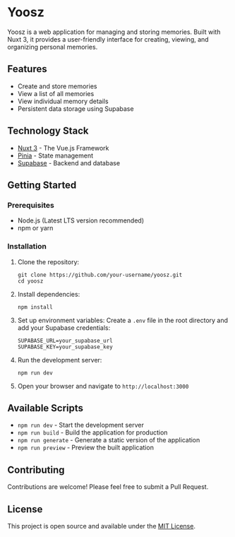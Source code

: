 # Yoosz

Yoosz is a web application for managing and storing memories. Built with Nuxt 3, it provides a user-friendly interface for creating, viewing, and organizing personal memories.

## Features

- Create and store memories
- View a list of all memories
- View individual memory details
- Persistent data storage using Supabase

## Technology Stack

- [Nuxt 3](https://nuxt.com/) - The Vue.js Framework
- [Pinia](https://pinia.vuejs.org/) - State management
- [Supabase](https://supabase.com/) - Backend and database

## Getting Started

### Prerequisites

- Node.js (Latest LTS version recommended)
- npm or yarn

### Installation

1. Clone the repository:
   ```
   git clone https://github.com/your-username/yoosz.git
   cd yoosz
   ```

2. Install dependencies:
   ```
   npm install
   ```

3. Set up environment variables:
   Create a `.env` file in the root directory and add your Supabase credentials:
   ```
   SUPABASE_URL=your_supabase_url
   SUPABASE_KEY=your_supabase_key
   ```

4. Run the development server:
   ```
   npm run dev
   ```

5. Open your browser and navigate to `http://localhost:3000`

## Available Scripts

- `npm run dev` - Start the development server
- `npm run build` - Build the application for production
- `npm run generate` - Generate a static version of the application
- `npm run preview` - Preview the built application

## Contributing

Contributions are welcome! Please feel free to submit a Pull Request.

## License

This project is open source and available under the [MIT License](LICENSE).